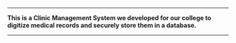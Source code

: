

---

**This is a Clinic Management System we developed for our college to digitize medical records and securely store them in a database.**

---


